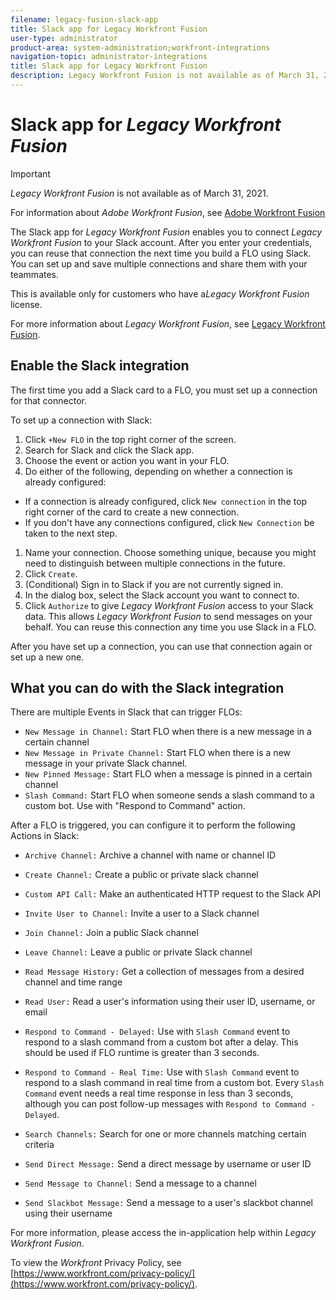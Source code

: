 ```yaml
---
filename: legacy-fusion-slack-app
title: Slack app for Legacy Workfront Fusion
user-type: administrator
product-area: system-administration;workfront-integrations
navigation-topic: administrator-integrations
title: Slack app for Legacy Workfront Fusion
description: Legacy Workfront Fusion is not available as of March 31, 2021.
---
```


# Slack app for *Legacy Workfront Fusion*

>[!IMPORTANT]
>
>*Legacy Workfront Fusion* is not available as of March 31, 2021.
>
>For information about *Adobe Workfront Fusion*, see [Adobe Workfront Fusion](../../workfront-fusion/workfront-fusion-2.md)

<!--
<div data-mc-conditions="QuicksilverOrClassic.Draft mode">
<p>The Slack app for <em>Legacy Workfront Fusion</em> enables you to connect <em>Legacy Workfront Fusion</em> to your Slack account. After you enter your credentials, you can reuse that connection the next time you build a FLO using Slack. You can set up and save multiple connections and share them with your teammates.</p>
<p class="workfront_plans"> This is available only for customers who have a<em>Legacy Workfront Fusion</em> license.</p>
<p>For more information about <em>Legacy Workfront Fusion</em>, see <a href="../../administration-and-setup/configure-integrations/legacy-workfront-fusion.md" class="MCXref xref" xrefformat="{para}">Legacy Workfront Fusion</a>.</p>
<h2><a name="enabling-the-slack-integration"></a>Enable the Slack integration</h2>
<p>The first time you add a Slack card to a FLO, you must set up a connection for that connector.&nbsp;</p>
<p>To set up a connection with Slack:</p>
<div>
<ol>
<li value="1">Click <span class="bold">+New FLO</span> in the top right corner of the screen.</li>
<li value="2">Search for Slack and click the Slack app.</li>
<li value="3">Choose the event or action you want in your FLO.</li>
<li value="4">Do either of the following, depending on whether a connection is already configured:
<ul>
<li>If a connection is already configured, click <span class="bold">New connection</span> in the top right corner of the card to create a new connection.</li>
<li>If you don't have any connections configured, click <span class="bold">New Connection</span>&nbsp;be taken to the next step.</li>
</ul></li>
<li value="5">Name your connection. Choose something unique, because you might need to distinguish between multiple connections in the future.</li>
<li value="6">Click <span class="bold">Create</span>.</li>
<li value="7">(Conditional)&nbsp;Sign in to Slack if you are not currently signed in.&nbsp;</li>
<li value="8">In the dialog box, select the Slack account you want to connect to.&nbsp;</li>
<li value="9">Click&nbsp;<span class="bold">Authorize</span>&nbsp;to give <em>Legacy Workfront Fusion</em> access to your Slack data. This allows <em>Legacy Workfront Fusion</em> to send messages on your behalf.&nbsp;You can reuse this connection any time you use Slack in a FLO.&nbsp;</li>
</ol>
<p>After you have set up a connection, you can use that connection again or set up a new one.</p>
<h2><a name="events-and-actions-in-slack-integration"></a>What you can do with the Slack integration</h2>
<p>There are multiple Events in Slack that can trigger FLOs:</p>
<ul>
<li><span class="bold">New Message in Channel:</span> Start FLO when there is a new message in a certain channel</li>
<li><span class="bold">New Message in Private Channel:</span> Start FLO when there is a new message in your private Slack channel.</li>
<li><span class="bold">New Pinned Message:</span> Start FLO when a message is pinned in a certain channel</li>
<li><span class="bold">Slash Command:</span> Start FLO when someone sends a slash command to a custom bot. Use with "Respond to Command" action.</li>
</ul>
<p>After&nbsp;a FLO&nbsp;is triggered, you can configure it to perform the following Actions in Slack:&nbsp;</p>
<ul>
<li><span class="bold">Archive Channel:</span> Archive a channel with name or channel ID</li>
<li><span class="bold">Create Channel:</span> Create a public or private slack channel</li>
<li><span class="bold">Custom API Call:</span> Make an authenticated HTTP request to the Slack API</li>
<li><span class="bold">Invite User to Channel:</span> Invite a user to a Slack channel</li>
<li><span class="bold">Join Channel:</span> Join a public Slack channel</li>
<li><span class="bold">Leave Channel:</span> Leave a public or private Slack channel</li>
<li><span class="bold">Read Message History:</span> Get a collection of messages from a desired channel and time range</li>
<li><span class="bold">Read User:</span> Read a user's information using their user ID, username, or email</li>
<li><span class="bold">Respond to Command -&nbsp;Delayed:</span> Use with <span class="bold">Slash Command</span> event to respond to a slash command from a custom bot after a delay. This should be used if FLO runtime is greater than 3 seconds.</li>
<li><span class="bold">Respond to Command - Real Time:</span> Use with <span class="bold">Slash Command</span> event to respond to a slash command in real time from a custom bot. Every <span class="bold">Slash Command</span> event needs a real time response in less than 3 seconds, although you can post follow-up messages with <span class="bold">Respond to Command - Delayed</span>.</li>
<li><span class="bold">Search Channels:</span> Search for one or more channels matching certain criteria</li>
<li><span class="bold">Send Direct Message:</span> Send a direct message by username or user ID</li>
<li><span class="bold">Send Message to Channel:</span> Send a message to a channel</li>
<li><span class="bold">Send Slackbot Message:</span> Send a message to a user's slackbot channel using their username</li>
</ul>
<p>For more information, please access the in-application help within <em>Legacy Workfront Fusion</em>.&nbsp;</p>
<p>To view the <em>Workfront</em> Privacy Policy, see&nbsp;<a href="https://www.workfront.com/privacy-policy/">https://www.workfront.com/privacy-policy/</a>.&nbsp;</p>
</div>
</div>
-->

The Slack app for *Legacy Workfront Fusion* enables you to connect *Legacy Workfront Fusion* to your Slack account. After you enter your credentials, you can reuse that connection the next time you build a FLO using Slack. You can set up and save multiple connections and share them with your teammates.

This is available only for customers who have a*Legacy Workfront Fusion* license.

For more information about *Legacy Workfront Fusion*, see [Legacy Workfront Fusion](../../administration-and-setup/configure-integrations/legacy-workfront-fusion.md).

## Enable the Slack integration

The first time you add a Slack card to a FLO, you must set up a connection for that connector.&nbsp;

To set up a connection with Slack:

1. Click `+New FLO` in the top right corner of the screen.
1. Search for Slack and click the Slack app.
1. Choose the event or action you want in your FLO.
1. Do either of the following, depending on whether a connection is already configured:

  * If a connection is already configured, click `New connection` in the top right corner of the card to create a new connection.
  * If you don't have any connections configured, click `New Connection`&nbsp;be taken to the next step.

1. Name your connection. Choose something unique, because you might need to distinguish between multiple connections in the future.
1. Click `Create`.
1. (Conditional)&nbsp;Sign in to Slack if you are not currently signed in.&nbsp;
1. In the dialog box, select the Slack account you want to connect to.&nbsp;
1. Click  `Authorize`&nbsp;to give *Legacy Workfront Fusion* access to your Slack data. This allows *Legacy Workfront Fusion* to send messages on your behalf.&nbsp;You can reuse this connection any time you use Slack in a FLO.&nbsp;

After you have set up a connection, you can use that connection again or set up a new one.

## What you can do with the Slack integration

There are multiple Events in Slack that can trigger FLOs:

* `New Message in Channel:` Start FLO when there is a new message in a certain channel
* `New Message in Private Channel:` Start FLO when there is a new message in your private Slack channel.
* `New Pinned Message:` Start FLO when a message is pinned in a certain channel
* `Slash Command:` Start FLO when someone sends a slash command to a custom bot. Use with "Respond to Command" action.

After&nbsp;a FLO&nbsp;is triggered, you can configure it to perform the following Actions in Slack:&nbsp;

* `Archive Channel:` Archive a channel with name or channel ID
* `Create Channel:` Create a public or private slack channel
* `Custom API Call:` Make an authenticated HTTP request to the Slack API
* `Invite User to Channel:` Invite a user to a Slack channel
* `Join Channel:` Join a public Slack channel
* `Leave Channel:` Leave a public or private Slack channel
* `Read Message History:` Get a collection of messages from a desired channel and time range
* `Read User:` Read a user's information using their user ID, username, or email
* `Respond to Command - Delayed:` Use with `Slash Command` event to respond to a slash command from a custom bot after a delay. This should be used if FLO runtime is greater than 3 seconds.

* `Respond to Command - Real Time:` Use with `Slash Command` event to respond to a slash command in real time from a custom bot. Every `Slash Command` event needs a real time response in less than 3 seconds, although you can post follow-up messages with `Respond to Command - Delayed`.

* `Search Channels:` Search for one or more channels matching certain criteria
* `Send Direct Message:` Send a direct message by username or user ID
* `Send Message to Channel:` Send a message to a channel
* `Send Slackbot Message:` Send a message to a user's slackbot channel using their username

For more information, please access the in-application help within *Legacy Workfront Fusion*.&nbsp;

To view the *Workfront* Privacy Policy, see&nbsp; [https://www.workfront.com/privacy-policy/](https://www.workfront.com/privacy-policy/).&nbsp;
